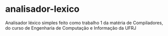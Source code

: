 # analisador-lexico
Analisador léxico simples feito como trabalho 1 da matéria de Compiladores, do curso de Engenharia de Computação e Informação da UFRJ
